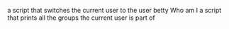 a script that switches the current user to the user betty
Who am I
a script that prints all the groups the current user is part of
